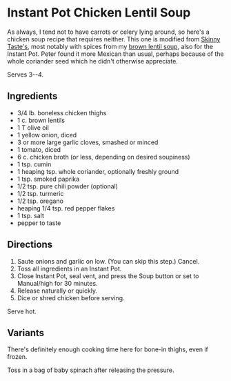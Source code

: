 [Instant Pot]: ../indices/instantPot.html

# Instant Pot Chicken Lentil Soup

As always, I tend not to have carrots or celery lying around, so here's a chicken soup recipe that requires neither.  This one is modified from [Skinny Taste's](https://www.skinnytaste.com/instant-pot-pressure-cooker-chicken-and/), most notably with spices from my [brown lentil soup](../soup/ipBrownLentil.md), also for the Instant Pot.  Peter found it more Mexican than usual, perhaps because of the whole coriander seed which he didn't otherwise appreciate.

Serves 3--4.

## Ingredients

* 3/4 lb. boneless chicken thighs
* 1 c. brown lentils
* 1 T olive oil
* 1 yellow onion, diced
* 3 or more large garlic cloves, smashed or minced
* 1 tomato, diced
* 6 c. chicken broth (or less, depending on desired soupiness)
* 1 tsp. cumin
* 1 heaping tsp. whole coriander, optionally freshly ground
* 1 tsp. smoked paprika
* 1/2 tsp. pure chili powder (optional)
* 1/2 tsp. turmeric
* 1/2 tsp. oregano
* heaping 1/4 tsp. red pepper flakes
* 1 tsp. salt
* pepper to taste


## Directions

1. Saute onions and garlic on low. (You can skip this step.)  Cancel.
2. Toss all ingredients in an Instant Pot.
3. Close Instant Pot, seal vent, and press the Soup button or set to Manual/high for 30 minutes.
4. Release naturally or quickly.
5. Dice or shred chicken before serving.

Serve hot.

## Variants

There's definitely enough cooking time here for bone-in thighs, even if frozen.

Toss in a bag of baby spinach after releasing the pressure.
